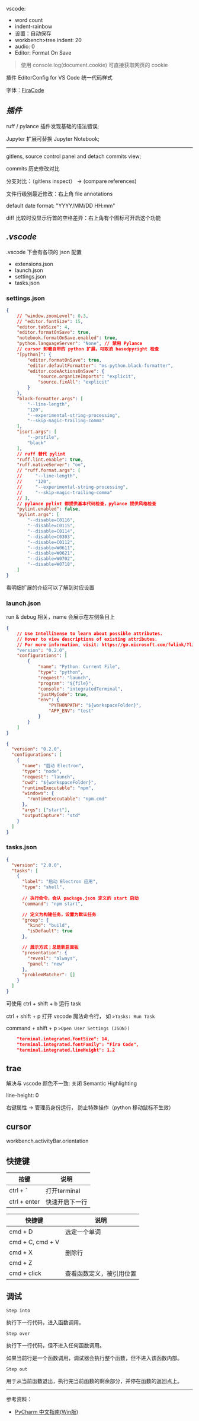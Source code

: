 vscode:
- word count
- indent-rainbow
- 设置：自动保存
- workbench>tree indent: 20
- audio: 0
- Editor: Format On Save


> 使用 console.log(document.cookie) 可直接获取网页的 cookie

插件 EditorConfig for VS Code 统一代码样式

字体：[FiraCode](https://github.com/tonsky/FiraCode)


## _插件_

ruff / pylance 插件发现基础的语法错误;

Jupyter 扩展可替换 Jupyter Notebook;

-----------------

gitlens, source control panel and detach commits view;

commits 历史修改对比

分支对比：（gitlens inspect） -> (compare references)

文件行级别最近修改：右上角 file annotations

default date format:  "YYYY/MM/DD HH:mm"

diff 比较时没显示行首的空格差异：右上角有个图标可开启这个功能


## _.vscode_

.vscode 下会有各项的 json 配置
- extensions.json
- launch.json
- settings.json
- tasks.json


### settings.json

```json
{
    // "window.zoomLevel": 0.3,
    // "editor.fontSize": 15,
    "editor.tabSize": 4,
    "editor.formatOnSave": true,
    "notebook.formatOnSave.enabled": true,
    "python.languageServer": "None", // 禁用 Pylance
    // cursor 卸载自带的 python 扩展，可取消 basedpyright 检查
    "[python]": {
        "editor.formatOnSave": true,
        "editor.defaultFormatter": "ms-python.black-formatter",
        "editor.codeActionsOnSave": {
            "source.organizeImports": "explicit",
            "source.fixAll": "explicit"
        }
    },
    "black-formatter.args": [
        "--line-length",
        "120",
        "--experimental-string-processing",
        "--skip-magic-trailing-comma"
    ],
    "isort.args": [
        "--profile",
        "black"
    ],
    // ruff 替代 pylint
    "ruff.lint.enable": true,
    "ruff.nativeServer": "on",
    // "ruff.format.args": [
    //     "--line-length",
    //     "120",
    //     "--experimental-string-processing",
    //     "--skip-magic-trailing-comma"
    // ],
    // pylance pylint 都提供基本代码检查，pylance 提供风格检查
    "pylint.enabled": false,
    "pylint.args": [
        "--disable=C0116",
        "--disable=C0115",
        "--disable=C0114",
        "--disable=C0303",
        "--disable=C0112",
        "--disable=W0611",
        "--disable=W0621",
        "--disable=W0702",
        "--disable=W0718",
    ]
}
```

看明细扩展的介绍可以了解到对应设置


### launch.json 

run & debug 相关，name 会展示在左侧条目上

```json
{
    // Use IntelliSense to learn about possible attributes.
    // Hover to view descriptions of existing attributes.
    // For more information, visit: https://go.microsoft.com/fwlink/?linkid=830387
    "version": "0.2.0",
    "configurations": [
        {
            "name": "Python: Current File",
            "type": "python",
            "request": "launch",
            "program": "${file}",
            "console": "integratedTerminal",
            "justMyCode": true,
            "env": {
                "PYTHONPATH": "${workspaceFolder}",
                "APP_ENV": "test"
            }
        }
    ]
}
```

```json
{
  "version": "0.2.0",
  "configurations": [
    {
      "name": "启动 Electron",
      "type": "node",
      "request": "launch",
      "cwd": "${workspaceFolder}",
      "runtimeExecutable": "npm",
      "windows": {
        "runtimeExecutable": "npm.cmd"
      },
      "args": ["start"],
      "outputCapture": "std"
    }
  ]
}
```



### tasks.json

```json
{
  "version": "2.0.0",
  "tasks": [
    {
      "label": "启动 Electron 应用",
      "type": "shell",
      
      // 执行命令，会从 package.json 定义的 start 启动
      "command": "npm start",

      // 定义为构建任务，设置为默认任务
      "group": { 
        "kind": "build",
        "isDefault": true
      },

      // 展示方式；总是新启面板
      "presentation": {
        "reveal": "always",
        "panel": "new"
      },
      "problemMatcher": []
    }
  ]
}
```

可使用 ctrl + shift + b 运行 task

ctrl + shift + p 打开 vscode 魔法命令行， 如 `>Tasks: Run Task`


command + shift + p `>Open User Settings (JSON))`

```json
    "terminal.integrated.fontSize": 14,
    "terminal.integrated.fontFamily": "Fira Code",
    "terminal.integrated.lineHeight": 1.2
```


## trae

解决与 vscode 颜色不一致: 关闭 Semantic Highlighting


line-height: 0


右键属性 -> 管理员身份运行， 防止特殊操作（python 移动鼠标不生效）

## cursor

workbench.activityBar.orientation


## 快捷键

| 按键         | 说明           |
| ------------ | -------------- |
| ctrl + `     | 打开terminal   |
| ctrl + enter | 快速开启下一行 |





| 快捷键           | 说明                     |
| ---------------- | ------------------------ |
| cmd + D          | 选定一个单词             |
| cmd + C, cmd + V |                          |
| cmd + X          | 删除行                   |
| cmd + Z          |                          |
| cmd + click      | 查看函数定义，被引用位置 |


## 调试

`Step into`

执行下一行代码，进入函数调用。


`Step over`

执行下一行代码，但不进入任何函数调用。

如果当前行是一个函数调用，调试器会执行整个函数，但不进入该函数内部。


`Step out`

用于从当前函数退出，执行完当前函数的剩余部分，并停在函数的返回点上。





--------------

参考资料：
- [PyCharm 中文指南(Win版)](https://pycharm.iswbm.com/)